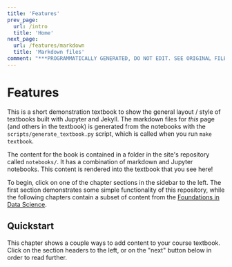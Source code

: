 ```yaml
---
title: 'Features'
prev_page:
  url: /intro
  title: 'Home'
next_page:
  url: /features/markdown
  title: 'Markdown files'
comment: "***PROGRAMMATICALLY GENERATED, DO NOT EDIT. SEE ORIGINAL FILES IN /content***"
---
```

# Features

This is a short demonstration textbook to show the general layout / style of textbooks built
with Jupyter and Jekyll. The markdown files for *this* page (and others in the textbook) is generated from the notebooks
with the `scripts/generate_textbook.py` script, which is called when you run `make textbook`.

The content for the book is contained in a folder in the site's repository called `notebooks/`. It has a
combination of markdown and Jupyter notebooks. This content is rendered into the textbook that you see here!

To begin, click on one of the chapter sections in the sidebar to the left. The first section demonstrates some
simple functionality of this repository, while the following chapters contain a subset of content from the
[Foundations in Data Science](https://inferentialthinking.com).

## Quickstart

This chapter shows a couple ways to add content to your course textbook. Click on the section headers
to the left, or on the "next" button below in order to read further.
